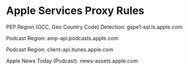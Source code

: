 # Apple Services Proxy Rules

PEP Region (GCC, Geo Country Code) Detection: gspe1-ssl.ls.apple.com

Podcast Region: amp-api.podcasts.apple.com

Podcast Region: client-api.itunes.apple.com

Apple News Today (Podcast): news-assets.apple.com
